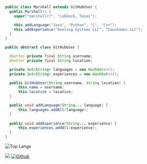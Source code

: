 ```java
public class Marshall extends GitHubUser {
  public Marshall() {
    super("marshallr7", "Lubbock, Texas");

    this.addLanguage("Java", "Python", "C", "C++");
    this.addExperience("Keeling Systems LLC", "DawnGames LLC");
  }
}

public abstract class GitHubUser {

  @Getter private final String username;
  @Getter private final String location;

  private Set<String> languages = new HashSet<>();
  private Set<String> experiences = new HashSet<>();

  public GitHubUser(String username, String location) {
      this.name = username;
      this.location = location;
  }

  public void addLanguage(String... language) {
      this.languages.addAll(language);
  }
  
  public void addExperience(String... experience) {
      this.experiences.addAll(experience);
  }
}
```

![Top Langs](https://github-readme-stats.vercel.app/api/top-langs/?username=marshallr7&theme=tokyonight)

![](https://visitor-badge.laobi.icu/badge?page_id=marshallr7.marshallr7) [![Github](https://img.shields.io/github/followers/marshallr7?label=Follow&style=social)](https://github.com/marshallr7)
